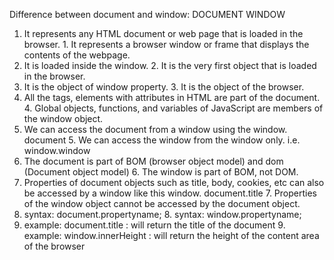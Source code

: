 Difference between document and window:
DOCUMENT	WINDOW
1.	It represents any HTML document or web page that is loaded in the browser.	1.	It represents a browser window or frame that displays the contents of the webpage.   
2.	It is loaded inside the window.	2.	It is the very first object that is loaded in the browser.
3.	It is the object of window property.	3.	It is the object of the browser.
4.	All the tags, elements with attributes in HTML are part of the document.	4.	Global objects, functions, and variables of JavaScript are members of the window object.
5.	We can access the document from a window using the window. document	5.	We can access the window from the window only. i.e. window.window
6.	The document is part of BOM (browser object model) and dom (Document object model)	6.	The window is part of BOM, not DOM.
7.	Properties of document objects such as title, body, cookies, etc can also be accessed by a window like this window. document.title	7.	Properties of the window object cannot be accessed by the document object.
8.	syntax:
document.propertyname;	8.	syntax:
window.propertyname;
9.	example:
document.title :  will return the title of the document	9.	example:
window.innerHeight : will return the height of the content area of the browser

